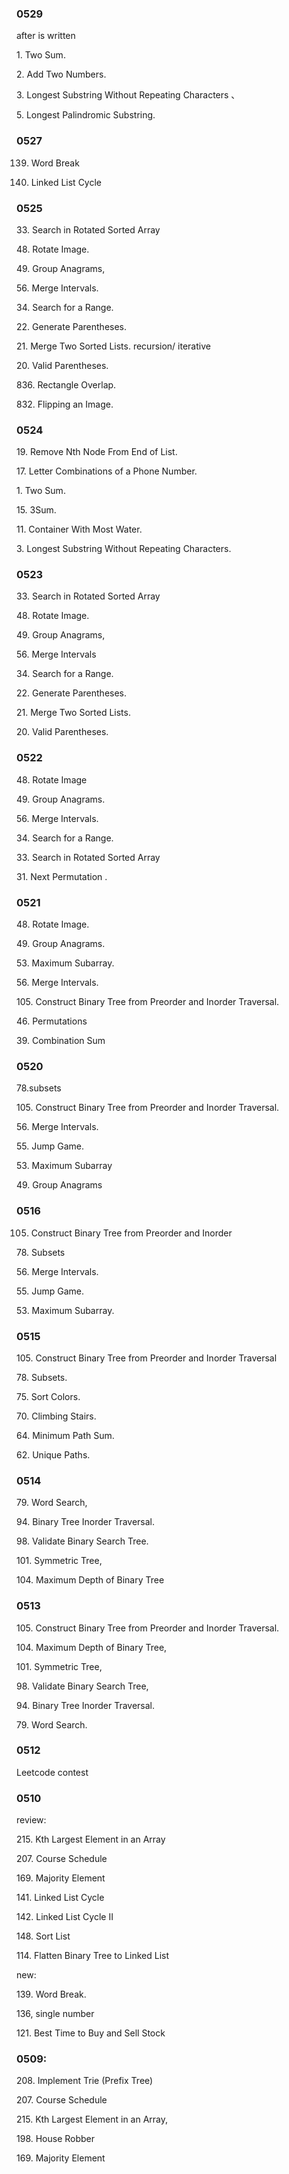 
### 0529 

after is written

1. Two Sum. 

2. Add Two Numbers. 

3. Longest Substring Without Repeating Characters 、 

5. Longest Palindromic Substring. 

### 0527 

139. Word Break

141. Linked List Cycle


### 0525

33. Search in Rotated Sorted Array 

48. Rotate Image. 

49. Group Anagrams, 

56. Merge Intervals. 

34. Search for a Range.

22. Generate Parentheses. 

21. Merge Two Sorted Lists. recursion/ iterative

20. Valid Parentheses. 

836. Rectangle Overlap. 

832. Flipping an Image. 


### 0524

19. Remove Nth Node From End of List. 

17. Letter Combinations of a Phone Number.

1. Two Sum. 

15. 3Sum. 

11. Container With Most Water. 

3. Longest Substring Without Repeating Characters. 

### 0523

33. Search in Rotated Sorted Array 

48. Rotate Image. 

49. Group Anagrams, 

56. Merge Intervals

34. Search for a Range.

22. Generate Parentheses. 

21. Merge Two Sorted Lists.

20. Valid Parentheses. 


### 0522

48. Rotate Image

49. Group Anagrams. 

56. Merge Intervals.

34. Search for a Range.

33. Search in Rotated Sorted Array

31. Next Permutation .

### 0521

48. Rotate Image.

49. Group Anagrams. 

53. Maximum Subarray.

56. Merge Intervals. 

105. Construct Binary Tree from Preorder and Inorder Traversal. 

46. Permutations

39. Combination Sum

### 0520 

78.subsets

105. Construct Binary Tree from Preorder and Inorder Traversal.

56. Merge Intervals.
 
55. Jump Game.

53. Maximum Subarray

49. Group Anagrams


### 0516

105. Construct Binary Tree from Preorder and Inorder 

78. Subsets

56. Merge Intervals.

55. Jump Game. 

53. Maximum Subarray. 

### 0515

105. Construct Binary Tree from Preorder and Inorder Traversal

78. Subsets.

75. Sort Colors.

70. Climbing Stairs.

64. Minimum Path Sum. 

62. Unique Paths.

### 0514

79. Word Search,

94. Binary Tree Inorder Traversal.

98. Validate Binary Search Tree. 

101. Symmetric Tree,

104. Maximum Depth of Binary Tree

### 0513

105. Construct Binary Tree from Preorder and Inorder Traversal. 

104. Maximum Depth of Binary Tree,

101. Symmetric Tree, 

98. Validate Binary Search Tree, 

94. Binary Tree Inorder Traversal.

79. Word Search. 


### 0512

Leetcode contest 


### 0510


review:

215. Kth Largest Element in an Array

207. Course Schedule

169. Majority Element

141. Linked List Cycle

142. Linked List Cycle II

148. Sort List

114. Flatten Binary Tree to Linked List


new:

139. Word Break.

136, single number

121. Best Time to Buy and Sell Stock


### 0509:

208. Implement Trie (Prefix Tree)

207. Course Schedule

215. Kth Largest Element in an Array,

198. House Robber

169. Majority Element



